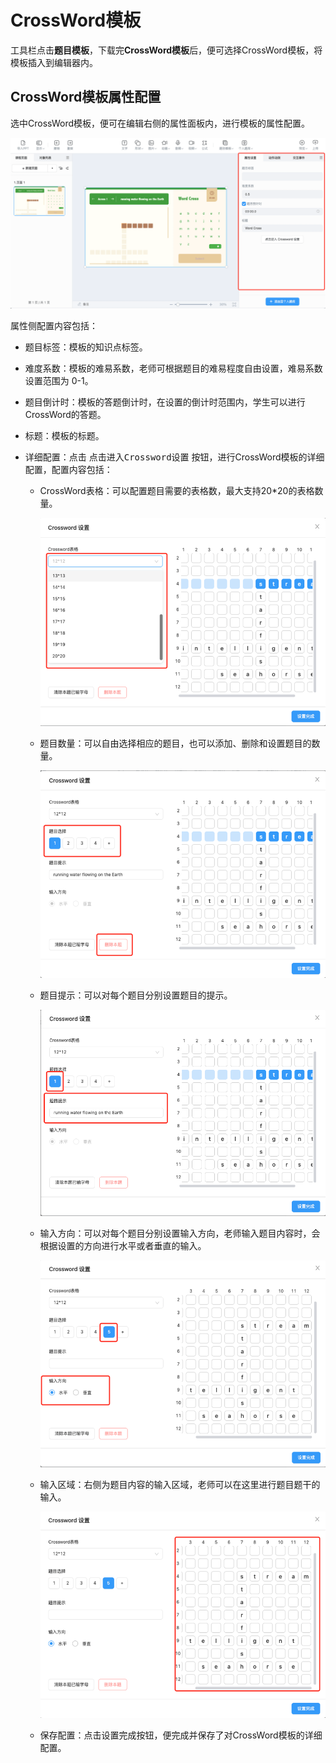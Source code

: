 # CrossWord模板

工具栏点击**题目模板**，下载完**CrossWord模板**后，便可选择CrossWord模板，将模板插入到编辑器内。

## CrossWord模板属性配置

选中CrossWord模板，便可在编辑右侧的属性面板内，进行模板的属性配置。

![Crossword](img/Crossword.png)

属性侧配置内容包括：

- 题目标签：模板的知识点标签。

- 难度系数：模板的难易系数，老师可根据题目的难易程度自由设置，难易系数设置范围为 0-1。

- 题目倒计时：模板的答题倒计时，在设置的倒计时范围内，学生可以进行CrossWord的答题。

- 标题：模板的标题。

- 详细配置：点击 <kbd>点击进入Crossword设置</kbd> 按钮，进行CrossWord模板的详细配置，配置内容包括：

    - CrossWord表格：可以配置题目需要的表格数，最大支持20*20的表格数量。

        ![表格](img/table.png)

    - 题目数量：可以自由选择相应的题目，也可以添加、删除和设置题目的数量。

        ![题目选择](img/question.png)

    - 题目提示：可以对每个题目分别设置题目的提示。

        ![提示](img/tip.png)

    - 输入方向：可以对每个题目分别设置输入方向，老师输入题目内容时，会根据设置的方向进行水平或者垂直的输入。

        ![方向](img/direction.png)

    - 输入区域：右侧为题目内容的输入区域，老师可以在这里进行题目题干的输入。

        ![输入区域](img/input.png)

    - 保存配置：点击<kbd>设置完成</kbd>按钮，便完成并保存了对CrossWord模板的详细配置。
